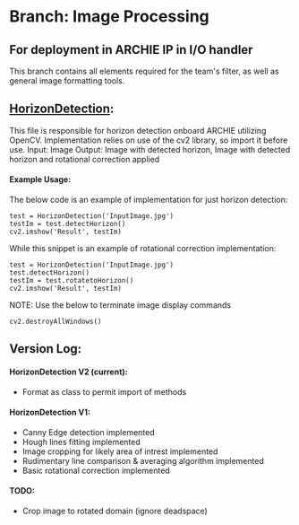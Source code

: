 # Branch: Image Processing

## For deployment in ARCHIE IP in I/O handler

This branch contains all elements required for the team's filter, as well as general image formatting tools.

## [HorizonDetection](HorizonDetection.py):

This file is responsible for horizon detection onboard ARCHIE utilizing OpenCV. Implementation relies on use of the cv2 library, so import it before use.
Input: Image
Output: Image with detected horizon, Image with detected horizon and rotational correction applied

#### Example Usage:

The below code is an example of implementation for just horizon detection:

```
test = HorizonDetection('InputImage.jpg')
testIm = test.detectHorizon()
cv2.imshow('Result', testIm)
```

While this snippet is an example of rotational correction implementation:

```
test = HorizonDetection('InputImage.jpg')
test.detectHorizon()
testIm = test.rotatetoHorizon()
cv2.imshow('Result', testIm)
```

NOTE: Use the below to terminate image display commands

```
cv2.destroyAllWindows()
```

## Version Log:

#### HorizonDetection V2 (current):

* Format as class to permit import of methods

#### HorizonDetection V1:

* Canny Edge detection implemented
* Hough lines fitting implemented
* Image cropping for likely area of intrest implemented
* Rudimentary line comparison & averaging algorithm implemented
* Basic rotational correction implemented

#### TODO:


* Crop image to rotated domain (ignore deadspace)
